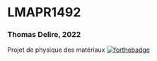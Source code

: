 # LMAPR1492
### Thomas Delire, 2022
Projet de physique des matériaux 
[![forthebadge](https://forthebadge.com/images/badges/made-with-c.svg)](https://forthebadge.com)
